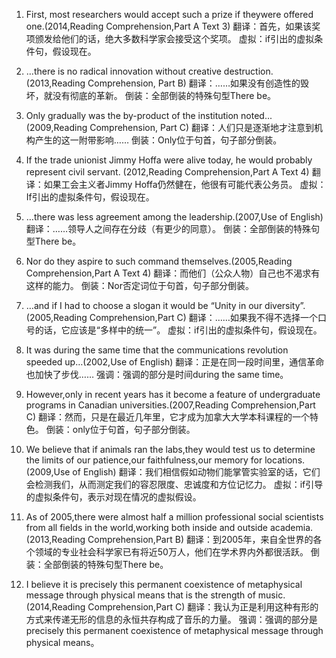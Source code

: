 1. First, most researchers would accept such a prize if theywere offered one.(2014,Reading Comprehension,Part A Text 3)
翻译：首先，如果该奖项颁发给他们的话，绝大多数科学家会接受这个奖项。
虚拟：if引出的虚拟条件句，假设现在。

2. …there is no radical innovation without creative destruction.(2013,Reading Comprehension, Part B)
翻译：……如果没有创造性的毁坏，就没有彻底的革新。
倒装：全部倒装的特殊句型There be。

3. Only gradually was the by-product of the institution noted...(2009,Reading Comprehension, Part C)
翻译：人们只是逐渐地才注意到机构产生的这一附带影响……
倒装：Only位于句首，句子部分倒装。

4. If the trade unionist Jimmy Hoffa were alive today, he would probably represent civil servant. (2012,Reading Comprehension,Part A Text 4)
翻译：如果工会主义者Jimmy Hoffa仍然健在，他很有可能代表公务员。
虚拟：If引出的虚拟条件句，假设现在。

5. …there was less agreement among the leadership.(2007,Use of English) 
翻译：……领导人之间存在分歧（有更少的同意）。
倒装：全部倒装的特殊句型There be。

6. Nor do they aspire to such command themselves.(2005,Reading Comprehension,Part A Text 4) 
翻译：而他们（公众人物）自己也不渴求有这样的能力。
倒装：Nor否定词位于句首，句子部分倒装。

7. …and if I had to choose a slogan it would be “Unity in our diversity”.(2005,Reading Comprehension,Part C)
翻译：……如果我不得不选择一个口号的话，它应该是“多样中的统一”。
虚拟：if引出的虚拟条件句，假设现在。

8. It was during the same time that the communications revolution speeded up…(2002,Use of English) 
翻译：正是在同一段时间里，通信革命也加快了步伐……
强调：强调的部分是时间during the same time。

9. However,only in recent years has it become a feature of undergraduate programs in Canadian universities.(2007,Reading Comprehension,Part C)
翻译：然而，只是在最近几年里，它才成为加拿大大学本科课程的一个特色。
倒装：only位于句首，句子部分倒装。

10. We believe that if animals ran the labs,they would test us to determine the limits of our patience,our faithfulness,our memory for locations.(2009,Use of English)
翻译：我们相信假如动物们能掌管实验室的话，它们会检测我们，从而测定我们的容忍限度、忠诚度和方位记忆力。
虚拟：if引导的虚拟条件句，表示对现在情况的虚拟假设。

11. As of 2005,there were almost half a million professional social scientists from all fields in the world,working both inside and outside academia.(2013,Reading Comprehension,Part B) 
翻译：到2005年，来自全世界的各个领域的专业社会科学家已有将近50万人，他们在学术界内外都很活跃。
倒装：全部倒装的特殊句型There be。

12. I believe it is precisely this permanent coexistence of metaphysical message through physical means that is the strength of music.(2014,Reading Comprehension,Part C)
翻译：我认为正是利用这种有形的方式来传递无形的信息的永恒共存构成了音乐的力量。
强调：强调的部分是precisely this permanent coexistence of metaphysical message through physical means。